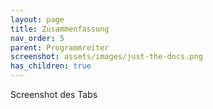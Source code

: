 ```yaml
---
layout: page
title: Zusammenfassung
nav_order: 5
parent: Programmreiter
screenshot: assets/images/just-the-docs.png
has_children: true
---
```


Screenshot des Tabs
